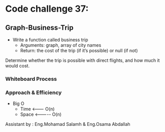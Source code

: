 # Code challenge 37:

## Graph-Business-Trip
<!-- Description of the challenge -->
- Write a function called business trip
    - Arguments: graph, array of city names
    - Return: the cost of the trip (if it’s possible) or null (if not)  

Determine whether the trip is possible with direct flights, and how much it would cost.

### Whiteboard Process
<!-- Embedded whiteboard image -->



### Approach & Efficiency
<!-- What approach did you take? Discuss Why. What is the Big O space/time for this approach? -->



- Big O 
   - Time <--- O(n)
   - Space <----- O(n)



Assistant by : Eng.Mohamad Salamh & Eng.Osama Abdallah
